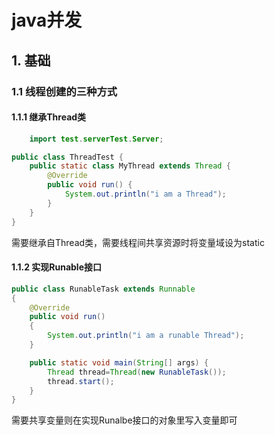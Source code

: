 # java并发
## 1. 基础
### 1.1 线程创建的三种方式
#### 1.1.1 继承Thread类
```java
    import test.serverTest.Server;

public class ThreadTest {
    public static class MyThread extends Thread {
        @Override
        public void run() {
            System.out.println("i am a Thread");
        }
    }
}
```
需要继承自Thread类，需要线程间共享资源时将变量域设为static
#### 1.1.2 实现Runable接口
```java
public class RunableTask extends Runnable
{
    @Override
    public void run()
    {
        System.out.println("i am a runable Thread");
    }

    public static void main(String[] args) {
        Thread thread=Thread(new RunableTask());
        thread.start();
    }
}
```
需要共享变量则在实现Runalbe接口的对象里写入变量即可
#### 